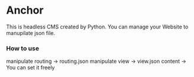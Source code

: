 # Anchor

This is headless CMS created by Python.
You can manage your Website to manupilate json file.

### How to use

manipulate routing -> routing.json
manipulate view -> view.json
content -> You can set it freely 


